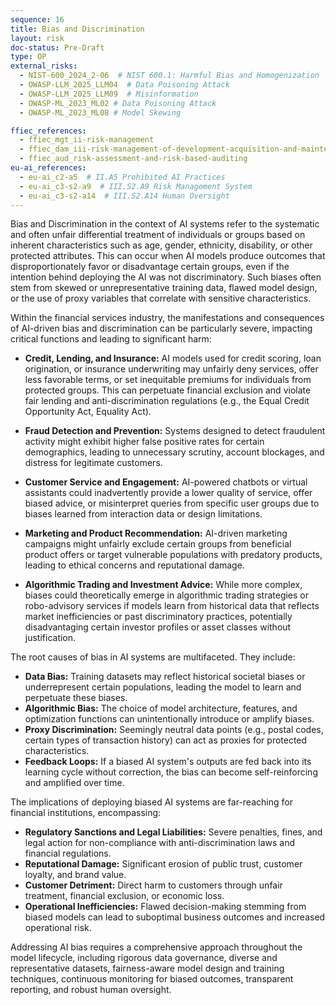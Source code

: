 ```yaml
---
sequence: 16
title: Bias and Discrimination
layout: risk
doc-status: Pre-Draft
type: OP
external_risks:
  - NIST-600_2024_2-06  # NIST 600.1: Harmful Bias and Homogenization
  - OWASP-LLM_2025_LLM04  # Data Poisoning Attack
  - OWASP-LLM_2025_LLM09  # Misinformation
  - OWASP-ML_2023_ML02 # Data Poisoning Attack
  - OWASP-ML_2023_ML08 # Model Skewing

ffiec_references:
  - ffiec_mgt_ii-risk-management
  - ffiec_dam_iii-risk-management-of-development-acquisition-and-maintenance
  - ffiec_aud_risk-assessment-and-risk-based-auditing
eu-ai_references:
  - eu-ai_c2-a5  # II.A5 Prohibited AI Practices
  - eu-ai_c3-s2-a9  # III.S2.A9 Risk Management System
  - eu-ai_c3-s2-a14  # III.S2.A14 Human Oversight
---
```


Bias and Discrimination in the context of AI systems refer to the systematic and often unfair differential treatment of individuals or groups based on inherent characteristics such as age, gender, ethnicity, disability, or other protected attributes. This can occur when AI models produce outcomes that disproportionately favor or disadvantage certain groups, even if the intention behind deploying the AI was not discriminatory. Such biases often stem from skewed or unrepresentative training data, flawed model design, or the use of proxy variables that correlate with sensitive characteristics.

Within the financial services industry, the manifestations and consequences of AI-driven bias and discrimination can be particularly severe, impacting critical functions and leading to significant harm:

* **Credit, Lending, and Insurance:** AI models used for credit scoring, loan origination, or insurance underwriting may unfairly deny services, offer less favorable terms, or set inequitable premiums for individuals from protected groups. This can perpetuate financial exclusion and violate fair lending and anti-discrimination regulations (e.g., the Equal Credit Opportunity Act, Equality Act).

* **Fraud Detection and Prevention:** Systems designed to detect fraudulent activity might exhibit higher false positive rates for certain demographics, leading to unnecessary scrutiny, account blockages, and distress for legitimate customers.

* **Customer Service and Engagement:** AI-powered chatbots or virtual assistants could inadvertently provide a lower quality of service, offer biased advice, or misinterpret queries from specific user groups due to biases learned from interaction data or design limitations.

* **Marketing and Product Recommendation:** AI-driven marketing campaigns might unfairly exclude certain groups from beneficial product offers or target vulnerable populations with predatory products, leading to ethical concerns and reputational damage.

* **Algorithmic Trading and Investment Advice:** While more complex, biases could theoretically emerge in algorithmic trading strategies or robo-advisory services if models learn from historical data that reflects market inefficiencies or past discriminatory practices, potentially disadvantaging certain investor profiles or asset classes without justification.

The root causes of bias in AI systems are multifaceted. They include:
* **Data Bias:** Training datasets may reflect historical societal biases or underrepresent certain populations, leading the model to learn and perpetuate these biases.
* **Algorithmic Bias:** The choice of model architecture, features, and optimization functions can unintentionally introduce or amplify biases.
* **Proxy Discrimination:** Seemingly neutral data points (e.g., postal codes, certain types of transaction history) can act as proxies for protected characteristics.
* **Feedback Loops:** If a biased AI system's outputs are fed back into its learning cycle without correction, the bias can become self-reinforcing and amplified over time.

The implications of deploying biased AI systems are far-reaching for financial institutions, encompassing:
* **Regulatory Sanctions and Legal Liabilities:** Severe penalties, fines, and legal action for non-compliance with anti-discrimination laws and financial regulations.
* **Reputational Damage:** Significant erosion of public trust, customer loyalty, and brand value.
* **Customer Detriment:** Direct harm to customers through unfair treatment, financial exclusion, or economic loss.
* **Operational Inefficiencies:** Flawed decision-making stemming from biased models can lead to suboptimal business outcomes and increased operational risk.

Addressing AI bias requires a comprehensive approach throughout the model lifecycle, including rigorous data governance, diverse and representative datasets, fairness-aware model design and training techniques, continuous monitoring for biased outcomes, transparent reporting, and robust human oversight.

